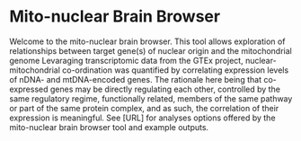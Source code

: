 # Mito-nuclear Brain Browser

Welcome to the mito-nuclear brain browser. This tool allows exploration of relationships between target gene(s) of nuclear origin and the mitochondrial genome
Levaraging transcriptomic data from the GTEx project, nuclear-mitochondrial co-ordination was quantified by correlating expression levels of nDNA- and mtDNA-encoded genes. The rationale here being that co-expressed genes may be directly regulating each other, controlled by the same regulatory regime, functionally related, members of the same pathway or part of the same protein complex, and as such, the correlation of their expression is meaningful. See [URL] for analyses options offered by the mito-nuclear brain browser tool and example outputs.
